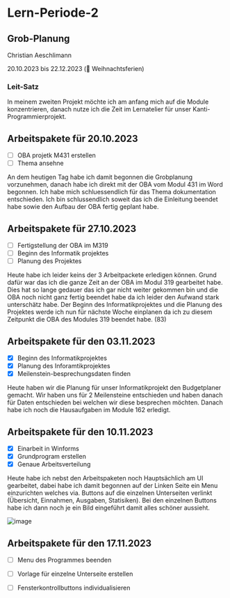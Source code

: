 # Lern-Periode-2

## Grob-Planung
Christian Aeschlimann

20.10.2023 bis 22.12.2023 (🎄 Weihnachtsferien)

### Leit-Satz
In meinem zweiten Projekt möchte ich am anfang mich auf die Module konzentrieren, danach nutze ich die Zeit im Lernatelier für unser Kanti-Programmierprojekt.

## Arbeitspakete für 20.10.2023
- [ ] OBA projetk M431 erstellen
- [ ] Thema ansehne

An dem heutigen Tag habe ich damit begonnen die Grobplanung vorzunehmen, danach habe ich direkt mit der OBA vom Modul 431 im Word begonnen. Ich habe mich schluessendlich für das Thema dokumentation entschieden. Ich bin schlussendlich soweit das ich die Einleitung beendet habe sowie den Aufbau der OBA fertig geplant habe.

## Arbeitspakete für 27.10.2023
- [ ] Fertigstellung der OBA im M319
- [ ] Beginn des Informatik projektes
- [ ] Planung des Projektes

Heute habe ich leider keins der 3 Arbeitpackete erledigen können. Grund dafür war das ich die ganze Zeit an der OBA im Modul 319 gearbeitet habe. Dies hat so lange gedauer das ich gar nicht weiter gekommen bin und die OBA noch nicht ganz fertig beendet habe da ich leider den Aufwand stark unterschätz habe. Der Beginn des Informatikprojektes und die Planung des Projektes werde ich nun für nächste Woche einplanen da ich zu diesem Zeitpunkt die OBA des Modules 319 beendet habe. (83)


## Arbeitspakete für den 03.11.2023

-  [x] Beginn des Informatikprojektes
-  [x] Planung des Inforamtikprojektes
-  [x] Meilenstein-besprechungsdaten finden
       
Heute haben wir die Planung für unser Informatikprojekt den Budgetplaner gemacht. Wir haben uns für 2 Meilensteine entschieden und haben danach für Daten entschieden bei welchen wir diese besprechen möchten. Danach habe ich noch die Hausaufgaben im Module 162 erledigt.


## Arbeitspakete für den 10.11.2023

- [X] Einarbeit in Winforms
- [X] Grundprogram erstellen
- [X] Genaue Arbeitsverteilung

Heute habe ich nebst den Arbeitspaketen noch Hauptsächlich am UI gearbeitet, dabei habe ich damit begonnen auf der Linken Seite ein Menu einzurichten welches via. Buttons auf die einzelnen Unterseiten verlinkt (Übersicht, Einnahmen, Ausgaben, Statisiken). Bei den einzelnen Buttons habe ich dann noch je ein Bild eingeführt damit alles schöner aussieht.
 
![image](https://github.com/Entlino/Lern-Periode-2/assets/111046353/5825bd8a-8dca-481f-a7a2-7c67c7ccd76e)

## Arbeitspakete für den 17.11.2023

- [ ] Menu des Programmes beenden
- [ ] Vorlage für einzelne Unterseite erstellen
- [ ] Fensterkontrollbuttons individualisieren



